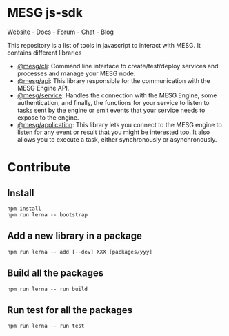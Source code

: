 # MESG js-sdk

[Website](https://mesg.com/) - [Docs](https://docs.mesg.com/) - [Forum](https://forum.mesg.com/) - [Chat](https://discordapp.com/invite/SaZ5HcE) - [Blog](https://blog.mesg.com)

This repository is a list of tools in javascript to interact with MESG. It contains different libraries

- [@mesg/cli](./packages/cli/README.md): Command line interface to create/test/deploy services and processes and manage your MESG node.
- [@mesg/api](./packages/api/README.md): This library responsible for the communication with the MESG Engine API.
- [@mesg/service](./packages/service/README.md): Handles the connection with the MESG Engine, some authentication, and finally, the functions for your service to listen to tasks sent by the engine or emit events that your service needs to expose to the engine.
- [@mesg/application](./packages/application/README.md): This library lets you connect to the MESG engine to listen for any event or result that you might be interested too. It also allows you to execute a task, either synchronously or asynchronously.

# Contribute

## Install

```
npm install
npm run lerna -- bootstrap
```

## Add a new library in a package

```
npm run lerna -- add [--dev] XXX [packages/yyy]
```

## Build all the packages

```
npm run lerna -- run build
```

## Run test for all the packages

```
npm run lerna -- run test
```
